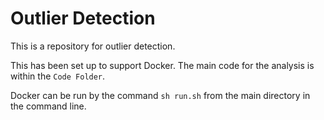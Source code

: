 # Outlier Detection 

This is a repository for outlier detection. 

This has been set up to support Docker. The main code for the analysis is within the `Code Folder`. 

Docker can be run by the command `sh run.sh` from the main directory in the command line. 

